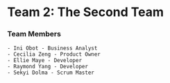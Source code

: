 # Team 2: The Second Team
### Team Members
    - Ini Obot - Business Analyst
    - Cecilia Zeng - Product Owner
    - Ellie Maye - Developer
    - Raymond Yang - Developer
    - Sekyi Dolma - Scrum Master
